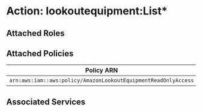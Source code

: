 # Action: lookoutequipment:List*

## Attached Roles

## Attached Policies

| Policy ARN | Policy Name |
|------------|-------------|
| `arn:aws:iam::aws:policy/AmazonLookoutEquipmentReadOnlyAccess` | [AmazonLookoutEquipmentReadOnlyAccess](../policies.md#amazonlookoutequipmentreadonlyaccess) |

## Associated Services

